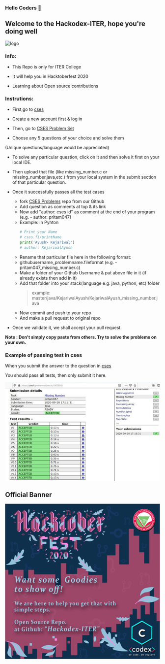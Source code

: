 ### Hello Coders 👋

## Welcome to the Hackodex-ITER, hope you're doing well
![logo](https://avatars2.githubusercontent.com/u/71882736?s=100&u=b91c3740fd573e73abb751fc511c6632a2ca8814&v=4)

### Info:

- This Repo is only for ITER College

- It will help you in Hacktoberfest 2020

- Learning about Open source contributions

### Instrutions:

- First,go to [cses](https://cses.fi)

- Create a new account first & log in

- Then, go to [CSES Problem Set](https://cses.fi/problemset/)

- Choose any 5 questions of your choice and solve them

(Unique questions/language would be appreciated)

- To solve any particular question, click on it and then solve it first on your local IDE.

- Then upload that file (like missing_number.c or missing_number.java,etc.) from your local system in the submit section of that particular question.

- Once it successfully passes all the test cases

  - fork [CSES Problems](https://github.com/Hackodex-ITER/CSES-Problems) repo from our Github
  - Add question as comments at top & its link
  - Now add "author: cses id" as comment at the end of your program (e.g. - author: pritam047)
  - Example: in Pyhton
    ```python
    # Print your Name
    # cses.fi/printName
    print('Ayush> Kejariwal')
    # author: KejariwalAyush
    ```
  - Rename that particular file here in the following format:
  - githubusername_problemname.fileformat (e.g. - pritam047_missing_number.c)
  - Make a folder of your Github Username & put above file in it (if already exists then add in it)
  - Add that folder into your stack(language e.g. java, python, etc) folder
    > example: master/java/KejariwalAyush/KejariwalAyush_missing_number.java
  - Now commit and push to your repo
  - And make a pull request to original repo

- Once we validate it, we shall accept your pull request.

**Note : Don't simply copy paste from others. Try to solve the problems on your own.**

### Example of passing test in cses

When you submit the answer to the question in [cses](https://cses.fi)

You should pass all tests, then only submit it here.

![Example](https://github.com/Hackodex-ITER/Hackodex-ITER/blob/master/example.jpg?raw=true)

## Official Banner

![Banner](https://github.com/Hackodex-ITER/Hackodex-ITER/blob/master/Hacktober.png?raw=true)
